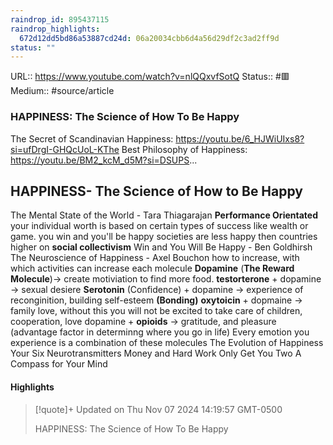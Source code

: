 ```yaml
---
raindrop_id: 895437115
raindrop_highlights:
  672d12dd5bd86a53887cd24d: 06a20034cbb6d4a56d29df2c3ad2ff9d
status: ""
---
```


URL:: https://www.youtube.com/watch?v=nlQQxvfSotQ
Status:: #🟥
Medium:: #source/article


### HAPPINESS: The Science of How To Be Happy

The Secret of Scandinavian Happiness: https://youtu.be/6_HJWiUIxs8?si=ufDrgI-GHQcUoL-KThe Best Philosophy of Happiness: https://youtu.be/BM2_kcM_d5M?si=DSUPS...

## HAPPINESS- The Science of How to Be Happy

 The Mental State of the World - Tara Thiagarajan
 **Performance Orientated**
	your individual worth is based on certain types of success like wealth or game.
		you win and you'll be happy
  societies are less happy then countries higher on **social collectivism**
 Win and You Will Be Happy - Ben Goldhirsh The Neuroscience of Happiness - Axel Bouchon
how to increase, with which activities can increase each molecule
 **Dopamine** (**The Reward Molecule**)-> create motiviation to find more food.
 **testorterone** + dopamine -> sexual desiere
 **Serotonin** (Confidence) + dopamine -> experience of reconginition,  building self-esteem
 **(Bonding)** **oxytoicin** + dopmaine -> family love, without this you will not be excited to take care of children, cooperation, love
 dopamine + **opioids** -> gratitude, and pleasure (advantage factor in determinng where you go in life)
Every emotion you experience is a combination of these molecules
  The Evolution of Happiness
  Your Six Neurotransmitters
   Money and Hard Work Only Get You Two
A Compass for Your Mind


#### Highlights

> [!quote]+ Updated on Thu Nov 07 2024 14:19:57 GMT-0500
>
> HAPPINESS: The Science of How To Be Happy

